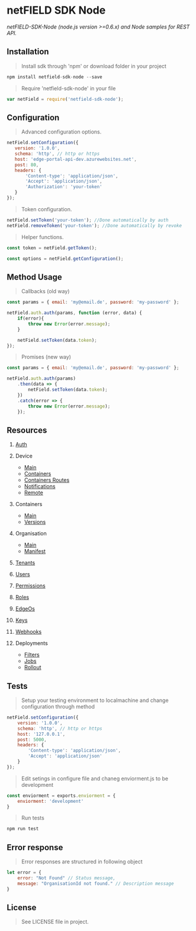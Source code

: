 # netFIELD SDK Node

*netFIELD-SDK-Node (node.js version >=0.6.x) and Node samples for REST API.*

## Installation

> Install sdk through 'npm' or download folder in your project

```js
npm install netfield-sdk-node --save
```

> Require 'netfield-sdk-node' in your file
```js
var netField = require('netfield-sdk-node');
```

## Configuration

> Advanced configuration options.
 ```js
netField.setConfiguration({
    version: '1.0.0',
    schema: 'http', // http or https
    host: 'edge-portal-api-dev.azurewebsites.net',
    post: 80,
    headers: {
        'Content-type': 'application/json',
        'Accept': 'application/json',
        'Authorization': 'your-token'
    }
});
```

> Token configuration.
```js
netField.setToken('your-token'); //Done automatically by auth
netField.removeToken('your-token'); //Done automatically by revoke
```

> Helper functions.
```js
const token = netField.getToken();
```
```js
const options = netField.getConfiguration();
```

## Method Usage
> Callbacks (old way)
```js
const params = { email: 'my@email.de', password: 'my-password' };

netField.auth.auth(params, function (error, data) {
    if(error){
        throw new Error(error.message);
    }

    netField.setToken(data.token);
});
```

> Promises (new way)
```js
const params = { email: 'my@email.de', password: 'my-password' };

netField.auth.auth(params)
    .then(data => {
        netField.setToken(data.token);
    })
    .catch(error => {
        throw new Error(error.message);
    });
```

## Resources

1. [Auth](./docs/auth)

2. Device
    * [Main](./docs/devices/devices)
    * [Containers](./docs/devices/containers)
    * [Containers Routes](./docs/devices/routes)
    * [Notifications](./docs/devices/notifications)
    * [Remote](./docs/devices/remote)

3. Containers
    * [Main](./docs/containers/containers)
    * [Versions](./docs/containers/versions)

4. Organisation
    * [Main](./docs/organisations/organisations)
    * [Manifest](./docs/organisations/manifests)

5. [Tenants](./docs/tenants)

6. [Users](./docs/users)

7. [Permissions](./docs/permissions)

8. [Roles](./docs/roles)

9. [EdgeOs](./docs/edgeos)

10. [Keys](./docs/keys)

11. [Webhooks](./docs/webhooks)

12. Deployments
    * [Filters](./docs/deployments/filters)
    * [Jobs](./docs/deployments/jobs)
    * [Rollout](./docs/deployments/rollouts)


## Tests
> Setup your testing environment to localmachine and change configuration through method
```js
netField.setConfiguration({
    version: '1.0.0',
    schema: 'http', // http or https
    host: '127.0.0.1',
    post: 5000,
    headers: {
        'Content-type': 'application/json',
        'Accept': 'application/json'
    }
});
```

> Edit setings in configure file and chaneg enviorment.js to be development
```js
const enviorment = exports.enviorment = {
    enviorment: 'development'
}
```

> Run tests
```js
npm run test
```

## Error response
> Error responses are structured in following object
```js
let error = {
    error: "Not Found" // Status message,
    message: "OrganisationId not found." // Description message
}
```

## License
> See LICENSE file in project.
